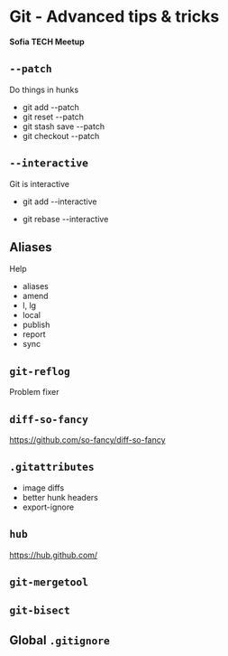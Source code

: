 # Git - Advanced tips & tricks

**Sofia TECH Meetup**

## `--patch`

Do things in hunks

- git add --patch
- git reset --patch
- git stash save --patch
- git checkout --patch

## `--interactive`

Git is interactive

- git add --interactive

- git rebase --interactive

## Aliases

Help

- aliases
- amend
- l, lg
- local
- publish
- report
- sync

## `git-reflog`

Problem fixer


## `diff-so-fancy`

https://github.com/so-fancy/diff-so-fancy

## `.gitattributes`

- image diffs
- better hunk headers
- export-ignore

## `hub`

https://hub.github.com/

## `git-mergetool`

## `git-bisect`

## Global `.gitignore`

